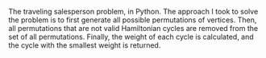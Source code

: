 The traveling salesperson problem, in Python. The approach I took to solve the problem is to first generate all possible permutations of vertices. Then, all permutations that are not valid Hamiltonian cycles are removed from the set of all permutations. Finally, the weight of each cycle is calculated, and the cycle with the smallest weight is returned. 